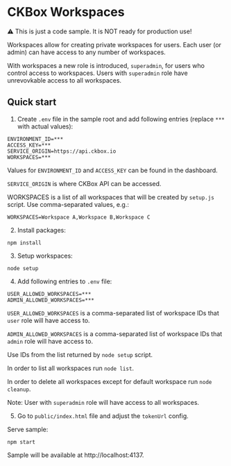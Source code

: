 # CKBox Workspaces

:warning: This is just a code sample. It is NOT ready for production use!

Workspaces allow for creating private workspaces for users. Each user (or admin) can have access to any number of workspaces.

With workspaces a new role is introduced, `superadmin`, for users who control access to workspaces.
Users with `superadmin` role have unrevovkable access to all workspaces.

## Quick start

1. Create `.env` file in the sample root and add following entries (replace `***` with actual values):

```
ENVIRONMENT_ID=***
ACCESS_KEY=***
SERVICE_ORIGIN=https://api.ckbox.io
WORKSPACES=***
```

Values for `ENVIRONMENT_ID` and `ACCESS_KEY` can be found in the dashboard.

`SERVICE_ORIGIN` is where CKBox API can be accessed.

WORKSPACES is a list of all workspaces that will be created by `setup.js` script. Use comma-separated values, e.g.:

```
WORKSPACES=Workspace A,Workspace B,Workspace C
```

2. Install packages:

```
npm install
```

3. Setup workspaces:

```
node setup
```

4. Add following entries to `.env` file:

```
USER_ALLOWED_WORKSPACES=***
ADMIN_ALLOWED_WORKSPACES=***
```

`USER_ALLOWED_WORKSPACES` is a comma-separated list of workspace IDs that `user` role will have access to.

`ADMIN_ALLOWED_WORKSPACES` is a comma-separated list of workspace IDs that `admin` role will have access to.

Use IDs from the list returned by `node setup` script.

In order to list all workspaces run `node list`.

In order to delete all workspaces except for default workspace run `node cleanup`.

Note: User with `superadmin` role will have access to all workspaces.

5. Go to `public/index.html` file and adjust the `tokenUrl` config.

Serve sample:

```
npm start
```

Sample will be available at http://localhost:4137.
